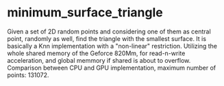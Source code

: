 # minimum_surface_triangle
  Given a set of 2D random points and considering one of them as central point, randomly as well, find the triangle with the smallest surface. It is basically a Knn implementation with a "non-linear" restriction. Utilizing the whole shared memory of the Geforce 820Mm, for read-n-write acceleration, and global memmory if shared is about to overflow. Comparison between CPU and GPU implementation, maximum number of points: 131072.   
